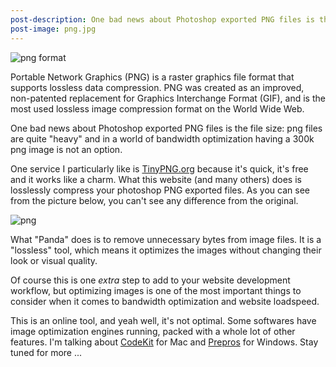 ```yaml
---
post-description: One bad news about Photoshop exported PNG files is the file size.
post-image: png.jpg
---
```

<img src="http://upload.wikimedia.org/wikipedia/commons/1/17/PNG-Gradient_hex.png" alt="png format" class="cover" />

Portable Network Graphics (PNG) is a raster graphics file format that supports lossless data compression. PNG was created as an improved, non-patented replacement for Graphics Interchange Format (GIF), and is the most used lossless image compression format on the World Wide Web.

<!--more-->

One bad news about Photoshop exported PNG files is the file size: png files are quite "heavy" and in a world of bandwidth optimization having a 300k png image is not an option.

One service I particularly like is <a href="http://tinypng.org/" target="_blank">TinyPNG.org</a> because it's quick, it's free and it works like a charm. What this website (and many others) does is losslessly compress your photoshop PNG exported files. As you can see from the picture below, you can't see any difference from the original.

<img src="/images/blog/png.jpg" alt="png" />

What "Panda" does is to remove unnecessary bytes from image files. It is a "lossless" tool, which means it optimizes the images without changing their look or visual quality.

Of course this is one <em>extra</em> step to add to your website development workflow, but optimizing images is one of the most important things to consider when it comes to bandwidth optimization and website loadspeed.

This is an online tool, and yeah well, it's not optimal. Some softwares have image optimization engines running, packed with a whole lot of other features. I'm talking about <a href="http://incident57.com/codekit/index.php" target="_blank">CodeKit</a> for Mac and <a href="http://alphapixels.com/prepros/" target="_blank">Prepros</a> for Windows. Stay tuned for more ...
